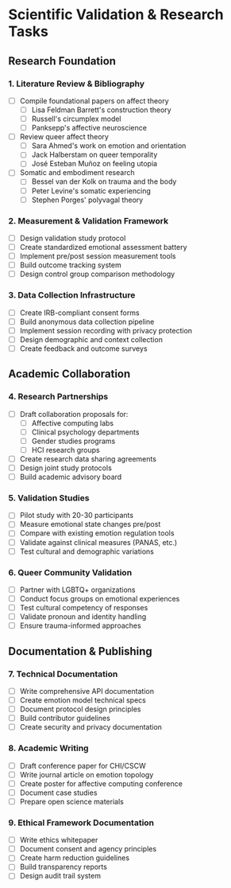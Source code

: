 # Scientific Validation & Research Tasks

## Research Foundation

### 1. Literature Review & Bibliography
- [ ] Compile foundational papers on affect theory
  - [ ] Lisa Feldman Barrett's construction theory
  - [ ] Russell's circumplex model
  - [ ] Panksepp's affective neuroscience
- [ ] Review queer affect theory
  - [ ] Sara Ahmed's work on emotion and orientation
  - [ ] Jack Halberstam on queer temporality
  - [ ] José Esteban Muñoz on feeling utopia
- [ ] Somatic and embodiment research
  - [ ] Bessel van der Kolk on trauma and the body
  - [ ] Peter Levine's somatic experiencing
  - [ ] Stephen Porges' polyvagal theory

### 2. Measurement & Validation Framework
- [ ] Design validation study protocol
- [ ] Create standardized emotional assessment battery
- [ ] Implement pre/post session measurement tools
- [ ] Build outcome tracking system
- [ ] Design control group comparison methodology

### 3. Data Collection Infrastructure
- [ ] Create IRB-compliant consent forms
- [ ] Build anonymous data collection pipeline
- [ ] Implement session recording with privacy protection
- [ ] Design demographic and context collection
- [ ] Create feedback and outcome surveys

## Academic Collaboration

### 4. Research Partnerships
- [ ] Draft collaboration proposals for:
  - [ ] Affective computing labs
  - [ ] Clinical psychology departments
  - [ ] Gender studies programs
  - [ ] HCI research groups
- [ ] Create research data sharing agreements
- [ ] Design joint study protocols
- [ ] Build academic advisory board

### 5. Validation Studies
- [ ] Pilot study with 20-30 participants
- [ ] Measure emotional state changes pre/post
- [ ] Compare with existing emotion regulation tools
- [ ] Validate against clinical measures (PANAS, etc.)
- [ ] Test cultural and demographic variations

### 6. Queer Community Validation
- [ ] Partner with LGBTQ+ organizations
- [ ] Conduct focus groups on emotional experiences
- [ ] Test cultural competency of responses
- [ ] Validate pronoun and identity handling
- [ ] Ensure trauma-informed approaches

## Documentation & Publishing

### 7. Technical Documentation
- [ ] Write comprehensive API documentation
- [ ] Create emotion model technical specs
- [ ] Document protocol design principles
- [ ] Build contributor guidelines
- [ ] Create security and privacy documentation

### 8. Academic Writing
- [ ] Draft conference paper for CHI/CSCW
- [ ] Write journal article on emotion topology
- [ ] Create poster for affective computing conference
- [ ] Document case studies
- [ ] Prepare open science materials

### 9. Ethical Framework Documentation
- [ ] Write ethics whitepaper
- [ ] Document consent and agency principles
- [ ] Create harm reduction guidelines
- [ ] Build transparency reports
- [ ] Design audit trail system